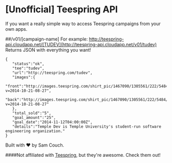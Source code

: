 [Unofficial] Teespring API
===========================

If you want a really simple way to access Teespring campaigns from your own apps.

##/v01/[campaign-name]
For example: http://teespring-api.cloudapp.net/[TUDEV](http://teespring-api.cloudapp.net/v01/tudev)
Returns JSON with everything you want!
```
{  
   "status":"ok",
   "tee":"tudev",
   "url":"http://teespring.com/tudev",
   "images":{  
      "front":"http://images.teespring.com/shirt_pic/1467090/1305561/222/5484/front.jpg?v=2014-10-21-08-27",
      "back":"http://images.teespring.com/shirt_pic/1467090/1305561/222/5484/back.jpg?v=2014-10-21-08-27"
   },
   "total_sold":"5",
   "goal_amount":"25",
   "goal_date":"2014-11-12T04:00:00Z",
   "details":"Temple Dev is Temple University's student-run software engineering organization."
}
```

Built with ♥ by Sam Couch.

####Not affiliated with [Teespring](teespring.com), but they're awesome. Check them out!
